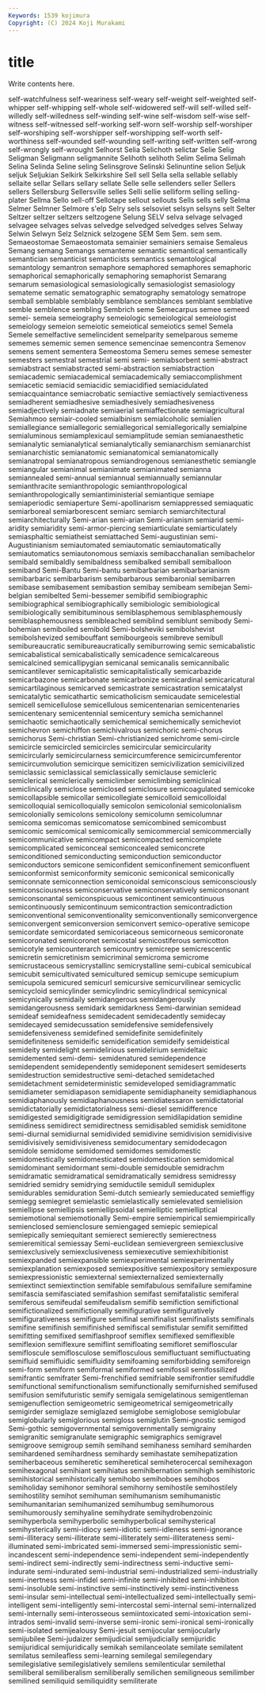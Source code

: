 ```yaml
---
Keywords: 1539 kojimura
Copyright: (C) 2024 Koji Murakami
---
```


# title

Write contents here.



self-watchfulness self-weariness self-weary self-weight self-weighted self-whipper self-whipping self-whole self-widowered
self-will self-willed self-willedly self-willedness self-winding self-wine self-wisdom self-wise self-witness self-witnessed
self-working self-worn self-worship self-worshiper self-worshiping self-worshipper self-worshipping self-worth self-worthiness self-wounded
self-wounding self-writing self-written self-wrong self-wrongly self-wrought Selhorst Selia Selichoth selictar
Selie Selig Seligman Seligmann seligmannite Selihoth selihoth Selim Selima Selimah
Selina Selinda Seline seling Selinsgrove Selinski Selinuntine selion Seljuk seljuk
Seljukian Selkirk Selkirkshire Sell sell Sella sella sellable sellably sellaite
sellar Sellars sellary sellate Selle selle sellenders seller Sellers sellers
Sellersburg Sellersville selles Selli sellie selliform selling selling-plater Sellma Sello
sell-off Sellotape sellout sellouts Sells sells selly Selma Selmer Selmner
Selmore s'elp Selry sels selsoviet selsyn selsyns selt Selter Seltzer
seltzer seltzers seltzogene Selung SELV selva selvage selvaged selvagee selvages
selvas selvedge selvedged selvedges selves Selway Selwin Selwyn Selz Selznick
selzogene SEM Sem Sem. sem sem. Semaeostomae Semaeostomata semainier semainiers
semaise Semaleus Semang semang Semangs semanteme semantic semantical semantically semantician
semanticist semanticists semantics semantological semantology semantron semaphore semaphored semaphores semaphoric
semaphorical semaphorically semaphoring semaphorist Semarang semarum semasiological semasiologically semasiologist semasiology
semateme sematic sematographic sematography sematology sematrope semball semblable semblably semblance
semblances semblant semblative semble semblence sembling Sembrich seme Semecarpus semee
semeed semei- semeia semeiography semeiologic semeiological semeiologist semeiology semeion semeiotic
semeiotical semeiotics semel Semela Semele semelfactive semelincident semelparity semelparous sememe
sememes sememic semen semence semencinae semencontra Semenov semens sement sementera
Semeostoma Semeru semes semese semester semesters semestral semestrial semi semi-
semiabsorbent semi-abstract semiabstract semiabstracted semi-abstraction semiabstraction semiacademic semiacademical semiacademically semiaccomplishment
semiacetic semiacid semiacidic semiacidified semiacidulated semiacquaintance semiacrobatic semiactive semiactively semiactiveness
semiadherent semiadhesive semiadhesively semiadhesiveness semiadjectively semiadnate semiaerial semiaffectionate semiagricultural Semiahmoo
semiair-cooled semialbinism semialcoholic semialien semiallegiance semiallegoric semiallegorical semiallegorically semialpine semialuminous
semiamplexicaul semiamplitude semian semianaesthetic semianalytic semianalytical semianalytically semianarchism semianarchist semianarchistic
semianatomic semianatomical semianatomically semianatropal semianatropous semiandrogenous semianesthetic semiangle semiangular semianimal
semianimate semianimated semianna semiannealed semi-annual semiannual semiannually semiannular semianthracite semianthropologic
semianthropological semianthropologically semiantiministerial semiantique semiape semiaperiodic semiaperture Semi-apollinarism semiappressed semiaquatic
semiarboreal semiarborescent semiarc semiarch semiarchitectural semiarchitecturally Semi-arian semi-arian Semi-arianism semiarid
semi-aridity semiaridity semi-armor-piercing semiarticulate semiarticulately semiasphaltic semiatheist semiattached Semi-augustinian semi-Augustinianism
semiautomated semiautomatic semiautomatically semiautomatics semiautonomous semiaxis semibacchanalian semibachelor semibald semibaldly
semibaldness semibalked semiball semiballoon semiband Semi-Bantu Semi-bantu semibarbarian semibarbarianism semibarbaric
semibarbarism semibarbarous semibaronial semibarren semibase semibasement semibastion semibay semibeam semibejan
Semi-belgian semibelted Semi-bessemer semibifid semibiographic semibiographical semibiographically semibiologic semibiological semibiologically
semibituminous semiblasphemous semiblasphemously semiblasphemousness semibleached semiblind semiblunt semibody Semi-bohemian semiboiled
semibold Semi-bolsheviki semibolshevist semibolshevized semibouffant semibourgeois semibreve semibull semibureaucratic semibureaucratically
semiburrowing semic semicabalistic semicabalistical semicabalistically semicadence semicalcareous semicalcined semicallipygian semicanal
semicanalis semicannibalic semicantilever semicapitalistic semicapitalistically semicarbazide semicarbazone semicarbonate semicarbonize semicardinal
semicaricatural semicartilaginous semicarved semicastrate semicastration semicatalyst semicatalytic semicathartic semicatholicism semicaudate
semicelestial semicell semicellulose semicellulous semicentenarian semicentenaries semicentenary semicentennial semicentury semicha
semichannel semichaotic semichaotically semichemical semichemically semicheviot semichevron semichiffon semichivalrous semichoric
semi-chorus semichorus Semi-christian Semi-christianized semichrome semi-circle semicircle semicircled semicircles semicircular
semicircularity semicircularly semicircularness semicircumference semicircumferentor semicircumvolution semicirque semicitizen semicivilization semicivilized
semiclassic semiclassical semiclassically semiclause semicleric semiclerical semiclerically semiclimber semiclimbing semiclinical
semiclinically semiclose semiclosed semiclosure semicoagulated semicoke semicollapsible semicollar semicollegiate semicolloid
semicolloidal semicolloquial semicolloquially semicolon semicolonial semicolonialism semicolonially semicolons semicolony semicolumn
semicolumnar semicoma semicomas semicomatose semicombined semicombust semicomic semicomical semicomically semicommercial
semicommercially semicommunicative semicompact semicompacted semicomplete semicomplicated semiconceal semiconcealed semiconcrete semiconditioned
semiconducting semiconduction semiconductor semiconductors semicone semiconfident semiconfinement semiconfluent semiconformist semiconformity
semiconic semiconical semiconically semiconnate semiconnection semiconoidal semiconscious semiconsciously semiconsciousness semiconservative
semiconservatively semiconsonant semiconsonantal semiconspicuous semicontinent semicontinuous semicontinuously semicontinuum semicontraction semicontradiction
semiconventional semiconventionality semiconventionally semiconvergence semiconvergent semiconversion semiconvert semico-operative semicope semicordate
semicordated semicoriaceous semicorneous semicoronate semicoronated semicoronet semicostal semicostiferous semicotton semicotyle
semicounterarch semicountry semicrepe semicrescentic semicretin semicretinism semicriminal semicroma semicrome semicrustaceous
semicrystallinc semicrystalline semi-cubical semicubical semicubit semicultivated semicultured semicup semicupe semicupium
semicupola semicured semicurl semicursive semicurvilinear semicyclic semicycloid semicylinder semicylindric semicylindrical
semicynical semicynically semidaily semidangerous semidangerously semidangerousness semidark semidarkness Semi-darwinian semidead
semideaf semideafness semidecadent semidecadently semidecay semidecayed semidecussation semidefensive semidefensively semidefensiveness
semidefined semidefinite semidefinitely semidefiniteness semideific semideification semideify semideistical semideity semidelight
semidelirious semidelirium semideltaic semidemented semi-demi- semidenatured semidependence semidependent semidependently semideponent
semidesert semideserts semidestruction semidestructive semi-detached semidetached semidetachment semideterministic semideveloped semidiagrammatic
semidiameter semidiapason semidiapente semidiaphaneity semidiaphanous semidiaphanously semidiaphanousness semidiatessaron semidictatorial semidictatorially
semidictatorialness semi-diesel semidifference semidigested semidigitigrade semidigression semidilapidation semidine semidiness semidirect
semidirectness semidisabled semidisk semiditone semi-diurnal semidiurnal semidivided semidivine semidivision semidivisive
semidivisively semidivisiveness semidocumentary semidodecagon semidole semidome semidomed semidomes semidomestic semidomestically
semidomesticated semidomestication semidomical semidominant semidormant semi-double semidouble semidrachm semidramatic semidramatical
semidramatically semidress semidressy semidried semidry semidrying semiductile semidull semiduplex semidurables
semiduration Semi-dutch semiearly semieducated semieffigy semiegg semiegret semielastic semielastically semielevated
semielision semiellipse semiellipsis semiellipsoidal semielliptic semielliptical semiemotional semiemotionally Semi-empire semiempirical
semiempirically semienclosed semienclosure semiengaged semiepic semiepical semiepically semiequitant semierect semierectly
semierectness semieremitical semiessay Semi-euclidean semievergreen semiexclusive semiexclusively semiexclusiveness semiexecutive semiexhibitionist
semiexpanded semiexpansible semiexperimental semiexperimentally semiexplanation semiexposed semiexpositive semiexpository semiexposure semiexpressionistic
semiexternal semiexternalized semiexternally semiextinct semiextinction semifable semifabulous semifailure semifamine semifascia
semifasciated semifashion semifast semifatalistic semiferal semiferous semifeudal semifeudalism semifib semifiction
semifictional semifictionalized semifictionally semifigurative semifiguratively semifigurativeness semifigure semifinal semifinalist semifinalists
semifinals semifine semifinish semifinished semifiscal semifistular semifit semifitted semifitting semifixed
semiflashproof semiflex semiflexed semiflexible semiflexion semiflexure semiflint semifloating semifloret semifloscular
semifloscule semiflosculose semiflosculous semifluctuant semifluctuating semifluid semifluidic semifluidity semifoaming semiforbidding
semiforeign semi-form semiform semiformal semiformed semifossil semifossilized semifrantic semifrater Semi-frenchified
semifriable semifrontier semifuddle semifunctional semifunctionalism semifunctionally semifurnished semifused semifusion semifuturistic
semify semigala semigelatinous semigentleman semigenuflection semigeometric semigeometrical semigeometrically semigirder semiglaze
semiglazed semiglobe semiglobose semiglobular semiglobularly semiglorious semigloss semiglutin Semi-gnostic semigod
Semi-gothic semigovernmental semigovernmentally semigrainy semigranitic semigranulate semigraphic semigraphics semigravel semigroove
semigroup semih semihand semihaness semihard semiharden semihardened semihardness semihardy semihastate
semihepatization semiherbaceous semiheretic semiheretical semiheterocercal semihexagon semihexagonal semihiant semihiatus semihibernation
semihigh semihistoric semihistorical semihistorically semihobo semihoboes semihobos semiholiday semihonor semihoral
semihorny semihostile semihostilely semihostility semihot semihuman semihumanism semihumanistic semihumanitarian semihumanized
semihumbug semihumorous semihumorously semihyaline semihydrate semihydrobenzoinic semihyperbola semihyperbolic semihyperbolical semihysterical
semihysterically semi-idiocy semi-idiotic semi-idleness semi-ignorance semi-illiteracy semi-illiterate semi-illiterately semi-illiterateness semi-illuminated
semi-imbricated semi-immersed semi-impressionistic semi-incandescent semi-independence semi-independent semi-independently semi-indirect semi-indirectly semi-indirectness
semi-inductive semi-indurate semi-indurated semi-industrial semi-industrialized semi-industrially semi-inertness semi-infidel semi-infinite semi-inhibited
semi-inhibition semi-insoluble semi-instinctive semi-instinctively semi-instinctiveness semi-insular semi-intellectual semi-intellectualized semi-intellectually semi-intelligent
semi-intelligently semi-intercostal semi-internal semi-internalized semi-internally semi-interosseous semiintoxicated semi-intoxication semi-intrados semi-invalid
semi-inverse semi-ironic semi-ironical semi-ironically semi-isolated semijealousy Semi-jesuit semijocular semijocularly semijubilee
Semi-judaizer semijudicial semijudicially semijuridic semijuridical semijuridically semikah semilanceolate semilate semilatent
semilatus semileafless semi-learning semilegal semilegendary semilegislative semilegislatively semilens semilenticular semilethal
semiliberal semiliberalism semiliberally semilichen semiligneous semilimber semilined semiliquid semiliquidity semiliterate

